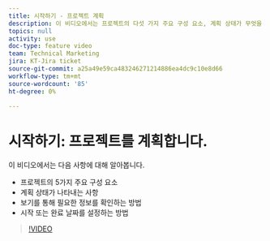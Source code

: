 ```yaml
---
title: 시작하기 - 프로젝트 계획
description: 이 비디오에서는 프로젝트의 다섯 가지 주요 구성 요소, 계획 상태가 무엇을 의미하는지, 보기를 통해 필요한 정보를 확인하는 방법 및 시작 또는 완료 날짜를 설정하는 방법에 대해 알아봅니다.
topics: null
activity: use
doc-type: feature video
team: Technical Marketing
jira: KT-Jira ticket
source-git-commit: a25a49e59ca483246271214886ea4dc9c10e8d66
workflow-type: tm+mt
source-wordcount: '85'
ht-degree: 0%

---
```


# 시작하기: 프로젝트를 계획합니다.

이 비디오에서는 다음 사항에 대해 알아봅니다.

* 프로젝트의 5가지 주요 구성 요소
* 계획 상태가 나타내는 사항
* 보기를 통해 필요한 정보를 확인하는 방법
* 시작 또는 완료 날짜를 설정하는 방법

>[!VIDEO](https://video.tv.adobe.com/v/335086/?quality=12&learn=on)